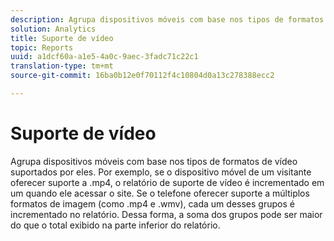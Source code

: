 ```yaml
---
description: Agrupa dispositivos móveis com base nos tipos de formatos de vídeo suportados por eles. Por exemplo, se o dispositivo móvel de um visitante oferecer suporte a .mp4, o relatório de suporte de vídeo é incrementado em um quando ele acessar o site. Se o telefone oferecer suporte a múltiplos formatos de imagem (como .mp4 e .wmv), cada um desses grupos é incrementado no relatório. Dessa forma, a soma dos grupos pode ser maior do que o total exibido na parte inferior do relatório.
solution: Analytics
title: Suporte de vídeo
topic: Reports
uuid: a1dcf60a-a1e5-4a0c-9aec-3fadc71c22c1
translation-type: tm+mt
source-git-commit: 16ba0b12e0f70112f4c10804d0a13c278388ecc2

---
```



# Suporte de vídeo

Agrupa dispositivos móveis com base nos tipos de formatos de vídeo suportados por eles. Por exemplo, se o dispositivo móvel de um visitante oferecer suporte a .mp4, o relatório de suporte de vídeo é incrementado em um quando ele acessar o site. Se o telefone oferecer suporte a múltiplos formatos de imagem (como .mp4 e .wmv), cada um desses grupos é incrementado no relatório. Dessa forma, a soma dos grupos pode ser maior do que o total exibido na parte inferior do relatório.

